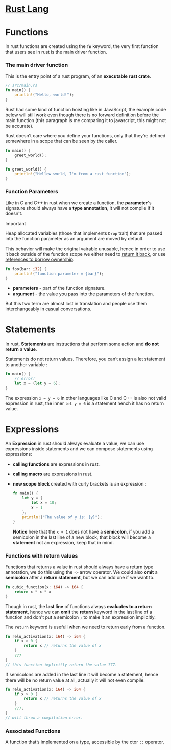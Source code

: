 # **[Rust Lang](../Rustlang.md)**

# **Functions**

In rust functions are created using the **`fn`** keyword, the very first function that users see in rust is the main driver function.

### **The main driver function**

This is the entry point of a rust program, of an **executable rust crate**.

```rust
// src/main.rs
fn main() {
    println!("Hello, world!");
}
```

Rust had some kind of function hoisting like in JavaScript,
the example code below will still work even though there is no forward definition before the main function (this paragraph is me comparing it to javascript, this might not be accurate).

Rust doesn’t care where you define your functions, only that they’re defined somewhere in a scope that can be seen by the caller.

```rust
fn main() {
    greet_world();
}

fn greet_world() {
    println!("Hellow world, I'm from a rust function");
}
```

### **Function Parameters**

Like in C and C++ in rust when we create a function, the **parameter**'s signature should always have a **type annotation**, it will not compile if it doesn't.

> [!IMPORTANT]  
> Heap allocated variables (those that implements `Drop` trait) that are passed into the function parameter as an argument are moved by default.
>
> This behavior will make the original vairable unusable, hence in order to use it back outside of the function scope we either need to [return it back](../Ownerships/ownership.md#ownership-rules), or use [references to borrow ownership](../ownership/borrowing-and-reference.md).

```rust
fn foo(bar: i32) {
    println!("function parameter = {bar}");
}
```

- **parameters** - part of the function signature.
- **argument** - the value you pass into the parameters of the function.

But this two term are almost lost in translation and people use them interchangeably in casual conversations.

# **Statements**

In rust, **Statements** are instructions that perform some action and **do not return** a **value**.

Statements do not return values. Therefore, you can’t assign a let statement to another variable :

```rust
fn main() {
    // error!
    let x = (let y = 6);
}
```

The expression `x = y = 6` in other languages like C and C++ is also not valid expression in rust, the inner `let y = 6` is a statement hench it has no return value.

# Expressions

An **Expression** in rust should always evaluate a value, we can use expressions inside statements and we can compose statements using expressions:
- **calling functions** are expressions in rust.
- **calling macro** are expressions in rust.
- **new scope block** created with curly brackets is an expression :
    ```rust
    fn main() {
        let y = {
            let x = 10;
            x + 1
        };
        println!("The value of y is: {y}");
    }
    ```

    **Notice** here that the `x + 1` does not have a **semicolon**, if you add a semicolon in the last line of a new block, that block will become a **statement** not an expression, keep that in mind.

### **Functions with return values**

Functions that returns a value in rust should always have a return type annotation, we do this using the `->` arrow operator. We could also **omit** a **semicolon** after a **return statement**, but we can add one if we want to.

```rust
fn cubic_function(x: i64) -> i64 {
    return x * x * x
}
```

Though in rust, the **last line** of functions always **evaluates to a return statement**, hence we can **omit** the **return** keyword in the last line of a function and don't put a semicolon `;` to make it an expression implicitly.

The `return` keyword is usefull when we need to return early from a function.

```rust
fn relu_activation(x: i64) -> i64 {
    if x > 0 {
        return x // returns the value of x
    }
    777
}
// this function implicitly return the value 777.
```

If semicolons are added in the last line it will become a statement, hence there will be no return value at all, actually it will not even compile.

```rust
fn relu_activation(x: i64) -> i64 {
    if x > 0 {
        return x // returns the value of x
    }
    777;
}
// will throw a compilation error.
```

### Associated Functions

A function that’s implemented on a type, accessible by the ctor `::` operator.